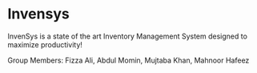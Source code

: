 # Invensys
InvenSys is a state of the art Inventory Management System designed to maximize productivity!

Group Members: Fizza Ali, Abdul Momin, Mujtaba Khan, Mahnoor Hafeez
